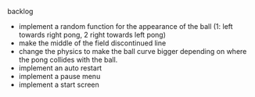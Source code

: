 backlog
- implement a random function for the appearance of the ball (1: left towards right pong, 2 right towards left pong)
- make the middle of the field discontinued line
- change the physics to make the ball curve bigger depending on where the pong collides with the ball.
- implement an auto restart
- implement a pause menu
- implement a start screen